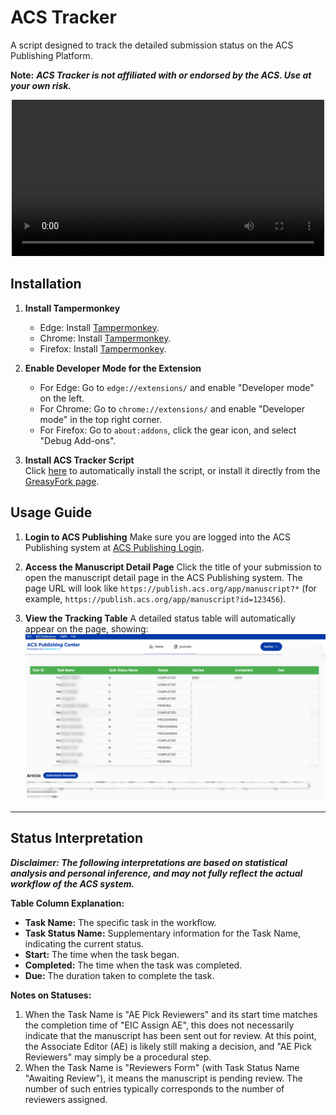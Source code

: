 # ACS Tracker
A script designed to track the detailed submission status on the ACS Publishing Platform.

**Note:** **_ACS Tracker is not affiliated with or endorsed by the ACS. Use at your own risk._**

<p align="center">
  <video src="img/Installation.mp4" width="500px"></video>
</p>

## Installation
1. **Install Tampermonkey**
   - Edge: Install [Tampermonkey](https://microsoftedge.microsoft.com/addons/detail/tampermonkey/iikmkjmpaadaobahmlepeloendndfphd).  
   - Chrome: Install [Tampermonkey](https://chrome.google.com/webstore/detail/tampermonkey/dhdgffkkebhmkfjojejmpbldmpobfkfo).  
   - Firefox: Install [Tampermonkey](https://addons.mozilla.org/en-US/firefox/addon/tampermonkey/).  

2. **Enable Developer Mode for the Extension**
   - For Edge: Go to `edge://extensions/` and enable "Developer mode" on the left.
   - For Chrome: Go to `chrome://extensions/` and enable "Developer mode" in the top right corner.  
   - For Firefox: Go to `about:addons`, click the gear icon, and select "Debug Add-ons".  

3. **Install ACS Tracker Script**  
   Click [here](https://github.com/zhangkaihua88/ACS-Tracker/raw/refs/heads/main/acsTracker.user.js) to automatically install the script, or install it directly from the [GreasyFork page](https://greasyfork.org/zh-CN/scripts/539931-acs-tracker).



## Usage Guide
1. **Login to ACS Publishing**
   Make sure you are logged into the ACS Publishing system at [ACS Publishing Login](https://publish.acs.org/app/login?code=1000).

2. **Access the Manuscript Detail Page**
   Click the title of your submission to open the manuscript detail page in the ACS Publishing system. The page URL will look like `https://publish.acs.org/app/manuscript?*` (for example, `https://publish.acs.org/app/manuscript?id=123456`).  

3. **View the Tracking Table**
   A detailed status table will automatically appear on the page, showing:  
   ![](img/acs-tracker-table.png)

---

## Status Interpretation

**_Disclaimer: The following interpretations are based on statistical analysis and personal inference, and may not fully reflect the actual workflow of the ACS system._**

**Table Column Explanation:**
- **Task Name:** The specific task in the workflow.
- **Task Status Name:** Supplementary information for the Task Name, indicating the current status.
- **Start:** The time when the task began.
- **Completed:** The time when the task was completed.
- **Due:** The duration taken to complete the task.

**Notes on Statuses:**
1. When the Task Name is "AE Pick Reviewers" and its start time matches the completion time of "EIC Assign AE", this does not necessarily indicate that the manuscript has been sent out for review. At this point, the Associate Editor (AE) is likely still making a decision, and "AE Pick Reviewers" may simply be a procedural step.
2. When the Task Name is "Reviewers Form" (with Task Status Name "Awaiting Review"), it means the manuscript is pending review. The number of such entries typically corresponds to the number of reviewers assigned.